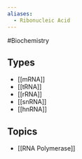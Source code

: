 ```yaml
---
aliases:
  - Ribonucleic Acid
---
```

#Biochemistry 
## Types
* [[mRNA]]
* [[tRNA]]
* [[rRNA]]
* [[snRNA]]
* [[hnRNA]]
## Topics
* [[RNA Polymerase]]